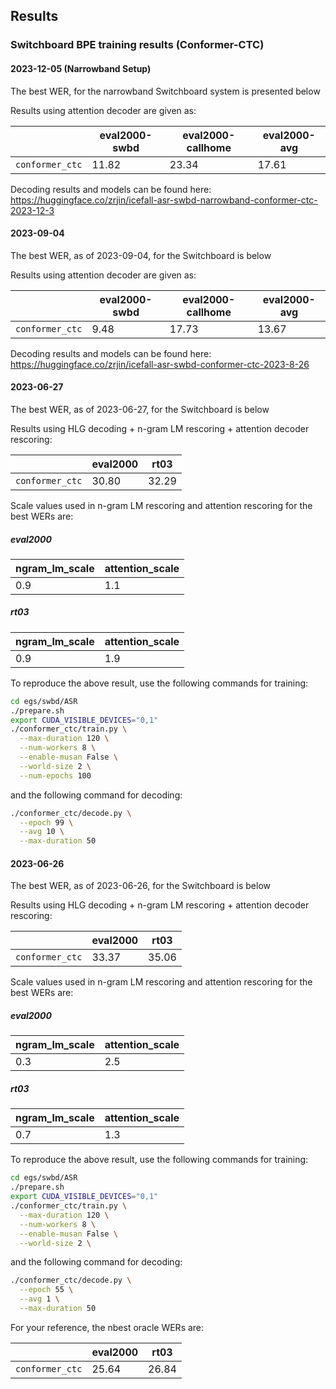 ## Results
### Switchboard BPE training results (Conformer-CTC)

#### 2023-12-05 (Narrowband Setup)

The best WER, for the narrowband Switchboard system is presented below

Results using attention decoder are given as:

|                                |  eval2000-swbd  |  eval2000-callhome  | eval2000-avg |
|--------------------------------|-----------------|---------------------|--------------|
|         `conformer_ctc`        |      11.82      |         23.34       |    17.61     | 

Decoding results and models can be found here:
https://huggingface.co/zrjin/icefall-asr-swbd-narrowband-conformer-ctc-2023-12-3

#### 2023-09-04

The best WER, as of 2023-09-04, for the Switchboard is below

Results using attention decoder are given as:

|                                |  eval2000-swbd  |  eval2000-callhome  | eval2000-avg |
|--------------------------------|-----------------|---------------------|--------------|
|         `conformer_ctc`        |      9.48       |         17.73       |    13.67     | 

Decoding results and models can be found here:
https://huggingface.co/zrjin/icefall-asr-swbd-conformer-ctc-2023-8-26

#### 2023-06-27

The best WER, as of 2023-06-27, for the Switchboard is below

Results using HLG decoding + n-gram LM rescoring + attention decoder rescoring:

|                                |  eval2000  |  rt03  |
|--------------------------------|------------|--------|
|         `conformer_ctc`        |    30.80   |  32.29 |

Scale values used in n-gram LM rescoring and attention rescoring for the best WERs are:

##### eval2000

| ngram_lm_scale | attention_scale |
|----------------|-----------------|
|      0.9       |       1.1       |

##### rt03

| ngram_lm_scale | attention_scale |
|----------------|-----------------|
|      0.9       |       1.9       |

To reproduce the above result, use the following commands for training:

```bash
cd egs/swbd/ASR
./prepare.sh
export CUDA_VISIBLE_DEVICES="0,1"
./conformer_ctc/train.py \
  --max-duration 120 \
  --num-workers 8 \
  --enable-musan False \
  --world-size 2 \
  --num-epochs 100
```

and the following command for decoding:

```bash
./conformer_ctc/decode.py \
  --epoch 99 \
  --avg 10 \
  --max-duration 50
```

#### 2023-06-26

The best WER, as of 2023-06-26, for the Switchboard is below

Results using HLG decoding + n-gram LM rescoring + attention decoder rescoring:

|                                |  eval2000  |  rt03  |
|--------------------------------|------------|--------|
|         `conformer_ctc`        |    33.37   |  35.06 |

Scale values used in n-gram LM rescoring and attention rescoring for the best WERs are:

##### eval2000

| ngram_lm_scale | attention_scale |
|----------------|-----------------|
|      0.3       |       2.5       |

##### rt03

| ngram_lm_scale | attention_scale |
|----------------|-----------------|
|      0.7       |       1.3       |

To reproduce the above result, use the following commands for training:

```bash
cd egs/swbd/ASR
./prepare.sh
export CUDA_VISIBLE_DEVICES="0,1"
./conformer_ctc/train.py \
  --max-duration 120 \
  --num-workers 8 \
  --enable-musan False \
  --world-size 2 \
```

and the following command for decoding:

```bash
./conformer_ctc/decode.py \
  --epoch 55 \
  --avg 1 \
  --max-duration 50
```

For your reference, the nbest oracle WERs are:

|                                |  eval2000  |  rt03  |
|--------------------------------|------------|--------|
|         `conformer_ctc`        |    25.64   |  26.84 |
